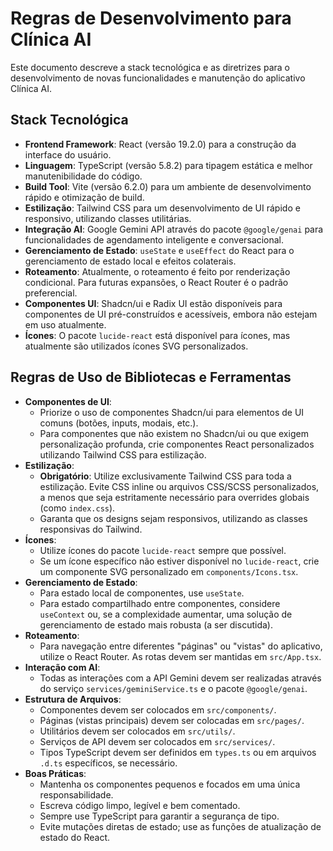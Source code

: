 # Regras de Desenvolvimento para Clínica AI

Este documento descreve a stack tecnológica e as diretrizes para o desenvolvimento de novas funcionalidades e manutenção do aplicativo Clínica AI.

## Stack Tecnológica

*   **Frontend Framework**: React (versão 19.2.0) para a construção da interface do usuário.
*   **Linguagem**: TypeScript (versão 5.8.2) para tipagem estática e melhor manutenibilidade do código.
*   **Build Tool**: Vite (versão 6.2.0) para um ambiente de desenvolvimento rápido e otimização de build.
*   **Estilização**: Tailwind CSS para um desenvolvimento de UI rápido e responsivo, utilizando classes utilitárias.
*   **Integração AI**: Google Gemini API através do pacote `@google/genai` para funcionalidades de agendamento inteligente e conversacional.
*   **Gerenciamento de Estado**: `useState` e `useEffect` do React para o gerenciamento de estado local e efeitos colaterais.
*   **Roteamento**: Atualmente, o roteamento é feito por renderização condicional. Para futuras expansões, o React Router é o padrão preferencial.
*   **Componentes UI**: Shadcn/ui e Radix UI estão disponíveis para componentes de UI pré-construídos e acessíveis, embora não estejam em uso atualmente.
*   **Ícones**: O pacote `lucide-react` está disponível para ícones, mas atualmente são utilizados ícones SVG personalizados.

## Regras de Uso de Bibliotecas e Ferramentas

*   **Componentes de UI**:
    *   Priorize o uso de componentes Shadcn/ui para elementos de UI comuns (botões, inputs, modais, etc.).
    *   Para componentes que não existem no Shadcn/ui ou que exigem personalização profunda, crie componentes React personalizados utilizando Tailwind CSS para estilização.
*   **Estilização**:
    *   **Obrigatório**: Utilize exclusivamente Tailwind CSS para toda a estilização. Evite CSS inline ou arquivos CSS/SCSS personalizados, a menos que seja estritamente necessário para overrides globais (como `index.css`).
    *   Garanta que os designs sejam responsivos, utilizando as classes responsivas do Tailwind.
*   **Ícones**:
    *   Utilize ícones do pacote `lucide-react` sempre que possível.
    *   Se um ícone específico não estiver disponível no `lucide-react`, crie um componente SVG personalizado em `components/Icons.tsx`.
*   **Gerenciamento de Estado**:
    *   Para estado local de componentes, use `useState`.
    *   Para estado compartilhado entre componentes, considere `useContext` ou, se a complexidade aumentar, uma solução de gerenciamento de estado mais robusta (a ser discutida).
*   **Roteamento**:
    *   Para navegação entre diferentes "páginas" ou "vistas" do aplicativo, utilize o React Router. As rotas devem ser mantidas em `src/App.tsx`.
*   **Interação com AI**:
    *   Todas as interações com a API Gemini devem ser realizadas através do serviço `services/geminiService.ts` e o pacote `@google/genai`.
*   **Estrutura de Arquivos**:
    *   Componentes devem ser colocados em `src/components/`.
    *   Páginas (vistas principais) devem ser colocadas em `src/pages/`.
    *   Utilitários devem ser colocados em `src/utils/`.
    *   Serviços de API devem ser colocados em `src/services/`.
    *   Tipos TypeScript devem ser definidos em `types.ts` ou em arquivos `.d.ts` específicos, se necessário.
*   **Boas Práticas**:
    *   Mantenha os componentes pequenos e focados em uma única responsabilidade.
    *   Escreva código limpo, legível e bem comentado.
    *   Sempre use TypeScript para garantir a segurança de tipo.
    *   Evite mutações diretas de estado; use as funções de atualização de estado do React.